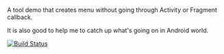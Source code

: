 A tool demo that creates menu without going through Activity or Fragment callback.

It is also good to help me to catch up what's going on in Android world.

[![Build Status](https://build.appcenter.ms/v0.1/apps/9d5cefed-8b2e-45fe-abd0-1b2468a5a6be/branches/master/badge)](https://appcenter.ms/users/tonythompsoncmu/apps/ToolbarDemo)



